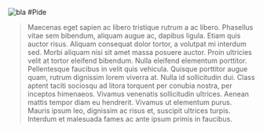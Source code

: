![bla](../img/pide.jpg)
#Pide
> Maecenas eget sapien ac libero tristique rutrum a ac libero. Phasellus vitae sem bibendum, aliquam augue ac, dapibus ligula. Etiam quis auctor risus. Aliquam consequat dolor tortor, a volutpat mi interdum sed. Morbi aliquam nisi sit amet massa posuere auctor. Proin ultricies velit at tortor eleifend bibendum. Nulla eleifend elementum porttitor. Pellentesque faucibus in velit quis vehicula. Quisque porttitor augue quam, rutrum dignissim lorem viverra at. Nulla id sollicitudin dui. Class aptent taciti sociosqu ad litora torquent per conubia nostra, per inceptos himenaeos. Vivamus venenatis sollicitudin ultrices. Aenean mattis tempor diam eu hendrerit. Vivamus ut elementum purus. Mauris ipsum leo, dignissim ac risus et, suscipit ultrices turpis. Interdum et malesuada fames ac ante ipsum primis in faucibus. 